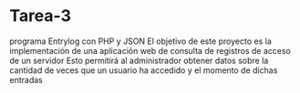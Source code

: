 # Tarea-3
programa  Entrylog con PHP y JSON
El objetivo de este proyecto es la implementación de una aplicación web de consulta de registros de acceso de un servidor
Esto permitirá al administrador obtener datos sobre la cantidad de veces que un usuario ha accedido y el momento de dichas entradas
